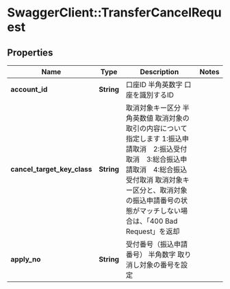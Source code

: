 # SwaggerClient::TransferCancelRequest

## Properties
Name | Type | Description | Notes
------------ | ------------- | ------------- | -------------
**account_id** | **String** | 口座ID 半角英数字 口座を識別するID  | 
**cancel_target_key_class** | **String** | 取消対象キー区分 半角英数値 取消対象の取引の内容について指定します 1:振込申請取消　2:振込受付取消　3:総合振込申請取消　4:総合振込受付取消 取消対象キー区分と、取消対象の振込申請番号の状態がマッチしない場合は、「400 Bad Request」を返却  | 
**apply_no** | **String** | 受付番号（振込申請番号） 半角数字 取り消し対象の番号を設定  | 


